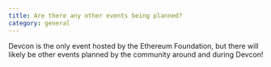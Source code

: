 ```yaml
---
title: Are there any other events being planned?
category: general
---
```


Devcon is the only event hosted by the Ethereum Foundation, but there will likely be other events planned by the community around and during Devcon!
